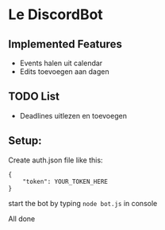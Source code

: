 # Le DiscordBot 

## Implemented Features
* Events halen uit calendar
* Edits toevoegen aan dagen

## TODO List
* Deadlines uitlezen en toevoegen

## Setup:
Create auth.json file like this:
```
{
    "token": YOUR_TOKEN_HERE
}
```

start the bot by typing `node bot.js` in console

All done 
